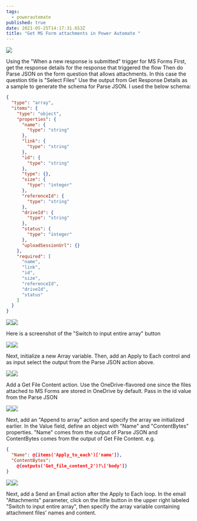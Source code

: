 ```yaml
---
tags:
  - powerautomate
published: true
date: 2021-05-25T14:17:31.653Z
title: "Get MS Form attachments in Power Automate "
---
```

![](https://i.imgur.com/jCO24Vg_d.webp?maxwidth=760&fidelity=grand)

Using the "When a new response is submitted" trigger for MS Forms First, get the response details for the response that triggered the flow Then do Parse JSON on the form question that allows attachments. In this case the question title is "Select Files" Use the output from Get Response Details as a sample to generate the schema for Parse JSON. I used the below schema: 

```json
{
  "type": "array",
  "items": {
    "type": "object",
    "properties": {
      "name": {
        "type": "string"
      },
      "link": {
        "type": "string"
      },
      "id": {
        "type": "string"
      },
      "type": {},
      "size": {
        "type": "integer"
      },
      "referenceId": {
        "type": "string"
      },
      "driveId": {
        "type": "string"
      },
      "status": {
        "type": "integer"
      },
      "uploadSessionUrl": {}
    },
    "required": [
      "name",
      "link",
      "id",
      "size",
      "referenceId",
      "driveId",
      "status"
    ]
  }
}
```

![](https://i.imgur.com/OCBt1Xj_d.webp?maxwidth=760&fidelity=grand)![](https://i.imgur.com/OCBt1Xj_d.webp?maxwidth=760&fidelity=grand)

Here is a screenshot of the "Switch to input entire array" button

![](https://i.imgur.com/nZzYj9C_d.webp?maxwidth=760&fidelity=grand)![](https://i.imgur.com/nZzYj9C_d.webp?maxwidth=760&fidelity=grand)

Next, initialize a new Array variable. Then, add an Apply to Each control and as input select the output from the Parse JSON action above.

![](https://i.imgur.com/wZ1EfVn_d.webp?maxwidth=760&fidelity=grand)![](https://i.imgur.com/wZ1EfVn_d.webp?maxwidth=760&fidelity=grand)

Add a Get File Content action. Use the OneDrive-flavored one since the files attached to MS Forms are stored in OneDrive by default. Pass in the id value from the Parse JSON

![](https://i.imgur.com/3xdv8oo_d.webp?maxwidth=760&fidelity=grand)![](https://i.imgur.com/3xdv8oo_d.webp?maxwidth=760&fidelity=grand)

Next, add an "Append to array" action and specify the array we initialized earlier. In the Value field, define an object with "Name" and "ContentBytes" properties. "Name" comes from the output of Parse JSON and ContentBytes comes from the output of Get File Content. e.g. 
```json
{ 
  "Name": @{items('Apply_to_each')['name']}, 
  "ContentBytes":    
    @{outputs('Get_file_content_2')?\['body']} 
}
```

![](https://i.imgur.com/aY1xjGg_d.webp?maxwidth=760&fidelity=grand)![](https://i.imgur.com/aY1xjGg_d.webp?maxwidth=760&fidelity=grand)

Next, add a Send an Email action after the Apply to Each loop. In the email "Attachments" parameter, click on the little button in the upper right labeled "Switch to input entire array", then specify the array variable containing attachment files' names and content.

